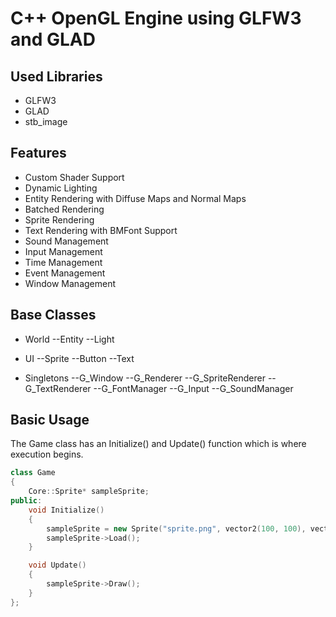 # C++ OpenGL Engine using GLFW3 and GLAD

## Used Libraries
- GLFW3
- GLAD
- stb_image

## Features
- Custom Shader Support
- Dynamic Lighting
- Entity Rendering with Diffuse Maps and Normal Maps
- Batched Rendering
- Sprite Rendering
- Text Rendering with BMFont Support
- Sound Management
- Input Management
- Time Management
- Event Management
- Window Management

## Base Classes
  - World
  --Entity
  --Light
  
  - UI
  --Sprite
  --Button
  --Text
  
  - Singletons
  --G_Window
  --G_Renderer
  --G_SpriteRenderer
  --G_TextRenderer
  --G_FontManager
  --G_Input
  --G_SoundManager

## Basic Usage
The Game class has an Initialize() and Update() function which is where execution begins. 

```c++
class Game
{
    Core::Sprite* sampleSprite;
public:
    void Initialize()
    {
        sampleSprite = new Sprite("sprite.png", vector2(100, 100), vector2(32,32), Color(0xFFFFFFFF), 0);
        sampleSprite->Load();
    }

    void Update()
    {
        sampleSprite->Draw();
    }
};
```
